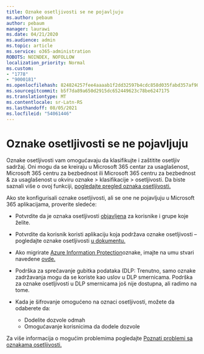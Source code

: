 ```yaml
---
title: Oznake osetljivosti se ne pojavljuju
ms.author: pebaum
author: pebaum
manager: laurawi
ms.date: 04/21/2020
ms.audience: admin
ms.topic: article
ms.service: o365-administration
ROBOTS: NOINDEX, NOFOLLOW
localization_priority: Normal
ms.custom:
- "1778"
- "9000181"
ms.openlocfilehash: 824824257fee4aaaab1f2dd32597b4cdc858d035fabd357af90cf054dd35c9c4
ms.sourcegitcommit: b5f7da89a650d2915dc652449623c78be6247175
ms.translationtype: MT
ms.contentlocale: sr-Latn-RS
ms.lasthandoff: 08/05/2021
ms.locfileid: "54061446"
---
```

# <a name="sensitivity-labels-not-appearing"></a>Oznake osetljivosti se ne pojavljuju

Oznake osetljivosti vam omogućavaju da klasifikujte i zaštitite osetljiv sadržaj. Oni mogu da se kreiraju u Microsoft 365 centar za usaglašenost, Microsoft 365 centru za bezbednost ili Microsoft 365 centru za bezbednost & za usaglašenost u okviru oznake > klasifikacije > osetljivosti. Da biste saznali više o ovoj funkciji, [pogledajte pregled oznaka osetljivosti.](https://docs.microsoft.com/microsoft-365/compliance/sensitivity-labels)

Ako ste konfigurisali oznake osetljivosti, ali se one ne pojavljuju u Microsoft 365 aplikacijama, proverite sledeće:

- Potvrdite da je oznaka osetljivosti [objavljena](https://docs.microsoft.com/microsoft-365/compliance/sensitivity-labels#what-label-policies-can-do) za korisnike i grupe koje želite.

- Potvrdite da korisnik koristi aplikaciju koja podržava oznake osetljivosti – pogledajte oznake osetljivosti [u dokumentu.](https://support.office.com/article/apply-sensitivity-labels-to-your-documents-and-email-within-office-2f96e7cd-d5a4-403b-8bd7-4cc636bae0f9?#bkmk_whereavailable)

- Ako migrirate [Azure Information Protection](https://docs.microsoft.com/azure/information-protection/configure-policy-migrate-labels)oznake, imajte na umu stvari navedene [ovde.](https://docs.microsoft.com/azure/information-protection/configure-policy-migrate-labels#considerations-for-unified-labels)

- Podrška za sprečavanje gubitka podataka (DLP: Trenutno, samo oznake zadržavanja mogu da se koriste kao uslov u DLP smernicama.  Podrška za oznake osetljivosti u DLP smernicama još nije dostupna, ali radimo na tome.

- Kada je šifrovanje omogućeno na oznaci osetljivosti, možete da odaberete da:
    - Dodelite dozvole odmah
    - Omogućavanje korisnicima da dodele dozvole


Za više informacija o mogućim problemima pogledajte [Poznati problemi sa oznakama osetljivosti.](https://support.office.com/article/known-issues-with-sensitivity-labels-in-office-b169d687-2bbd-4e21-a440-7da1b2743edc)
